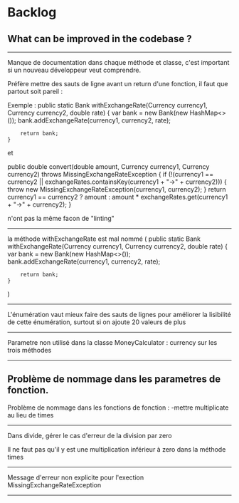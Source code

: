 # Backlog

## What can be improved in the codebase ?

--- 
Manque de documentation dans chaque méthode et classe, c'est important si un nouveau développeur veut comprendre.

Préfère mettre des sauts de ligne avant un return d'une fonction, il faut que partout soit pareil :

Exemple :
public static Bank withExchangeRate(Currency currency1, Currency currency2, double rate) {
        var bank = new Bank(new HashMap<>());
        bank.addExchangeRate(currency1, currency2, rate);

        return bank;
    }

et 

public double convert(double amount, Currency currency1, Currency currency2) throws MissingExchangeRateException {
        if (!(currency1 == currency2 || exchangeRates.containsKey(currency1 + "->" + currency2))) {
            throw new MissingExchangeRateException(currency1, currency2);
        }
        return currency1 == currency2
                ? amount
                : amount * exchangeRates.get(currency1 + "->" + currency2);
    }

n'ont pas la même facon de "linting"

--- 

la méthode withExchangeRate est mal nommé
(
public static Bank withExchangeRate(Currency currency1, Currency currency2, double rate) {
        var bank = new Bank(new HashMap<>());
        bank.addExchangeRate(currency1, currency2, rate);

        return bank;
    }
)


----

L'énumération vaut mieux faire des sauts de lignes pour améliorer la lisibilité de cette énumération, surtout si on ajoute 20 valeurs de plus

---

Parametre non utilisé dans la classe MoneyCalculator : currency sur les trois méthodes

---

Problème de nommage dans les parametres de fonction.
---

Problème de nommage dans les fonctions de fonction : 
    -mettre multiplicate au lieu de times 

---

Dans divide, gérer le cas d'erreur de la division par zero

Il ne faut pas qu'il y est une multiplication inférieur à zero dans la méthode times

---

Message d'erreur non explicite pour l'exection MissingExchangeRateException

---

